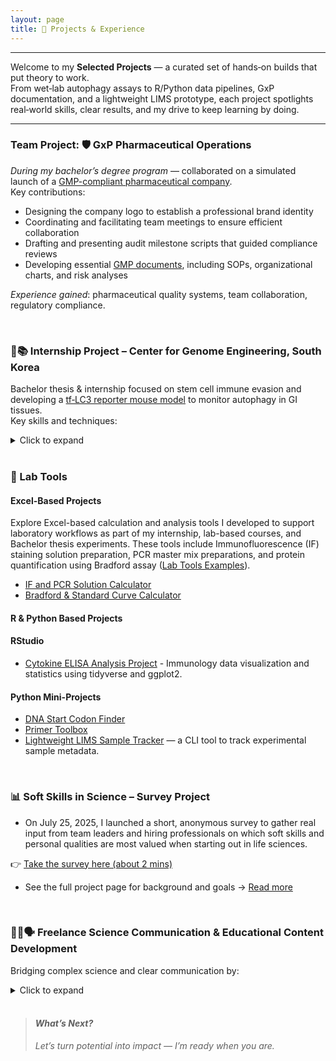 ```yaml
---
layout: page
title: 🚀 Projects & Experience
---
```

---

Welcome to my **Selected Projects** — a curated set of hands‑on builds that put theory to work.  
From wet‑lab autophagy assays to R/Python data pipelines, GxP documentation, and a lightweight LIMS prototype, each project spotlights real‑world skills, clear results, and my drive to keep learning by doing.

---

### Team Project: 🛡️ GxP Pharmaceutical Operations  

_During my bachelor’s degree program_ — collaborated on a simulated launch of a [GMP-compliant pharmaceutical company](/assets/Variae.png).  
Key contributions:  
- Designing the company logo to establish a professional brand identity
- Coordinating and facilitating team meetings to ensure efficient collaboration
- Drafting and presenting audit milestone scripts that guided compliance reviews
- Developing essential  [GMP documents](/assets/SOP.png), including SOPs, organizational charts, and risk analyses

_Experience gained_: pharmaceutical quality systems, team collaboration, regulatory compliance.

<br>

### 🧬📚 Internship Project – Center for Genome Engineering, South Korea  

Bachelor thesis & internship focused on stem cell immune evasion and developing a [tf‑LC3 reporter mouse model](/assets/tf-LC3.png) to monitor autophagy in GI tissues.  
Key skills and techniques:  
<details>
<summary> Click to expand </summary>
  
<br> PCR genotyping & mouse tissue preparation   <br>
 Immunohistochemistry (IHC) & immunofluorescence (IF) staining  <br>
Confocal microscopy imaging & analysis  <br>
3D oral epithelial cell culture  <br>
Organized structured lab reporting <br>

</details> 
<br>

### 🧪 Lab Tools 
  
#### Excel-Based Projects

Explore Excel-based calculation and analysis tools I developed to support laboratory workflows as part of my internship, lab-based courses, and Bachelor thesis experiments. These tools include Immunofluorescence (IF) staining solution preparation, PCR master mix preparations, and protein quantification using Bradford assay ([Lab Tools Examples](https://dkMarina.github.io/assets/Lab_Tools/)).

- [IF and PCR Solution Calculator](./assets/Lab_Tools/IF_and_PCR_Solution_Tools.xlsx)
- [Bradford & Standard Curve Calculator](./assets/Lab_Tools/Bradford_and_StandardCurve_Calculators.xlsx)


#### R & Python Based Projects

#### RStudio  
- [Cytokine ELISA Analysis Project](https://github.com/dkMarina/Cytokine_ELISA_analysis) - Immunology data visualization and statistics using tidyverse and ggplot2.

#### Python Mini-Projects  
- [DNA Start Codon Finder](https://github.com/dkMarina/start_codon_search)
- [Primer Toolbox](https://github.com/dkMarina/primer_toolbox) 
- [Lightweight LIMS Sample Tracker](https://github.com/dkMarina/lims_sample_tracker) — a CLI tool to track experimental sample metadata.

<br>

### 📊 Soft Skills in Science – Survey Project

- On July 25, 2025, I launched a short, anonymous survey to gather real input from team leaders and hiring professionals on which soft skills and personal qualities are most valued when starting out in life sciences.

👉 [Take the survey here (about 2 mins)](https://lnkd.in/dCs4Bej8)

- See the full project page for background and goals → [Read more](soft_skills_survey.md)  
<br>

### 🧑‍💻🗣️ Freelance Science Communication & Educational Content Development  

Bridging complex science and clear communication by:  
<details>
<summary> Click to expand </summary>
<br>

Multilingual translation of biotech and regulatory documents  <br>
Designing custom curricula and teaching materials, including a textbook  <br>
Coaching life science students across levels <br>

</details>

<br>

> #### _What’s Next?_  
> _Let’s turn potential into impact — I’m ready when you are._
